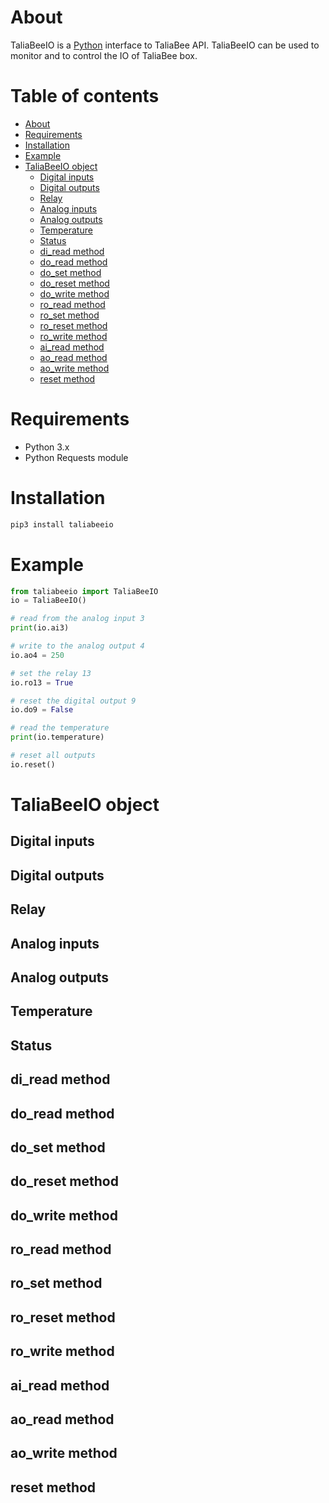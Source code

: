 About
=====
TaliaBeeIO is a [Python](https://www.python.org/) interface to TaliaBee API. TaliaBeeIO can be used to monitor and to control the IO of TaliaBee box.

Table of contents
=================

- [About](#about)
- [Requirements](#requirements)
- [Installation](#installation)
- [Example](#example)
- [TaliaBeeIO object](#taliabeeio-object)
    - [Digital inputs](#digital-inputs)
    - [Digital outputs](#digital-outputs)
    - [Relay](#relay)
    - [Analog inputs](#analog-inputs)
    - [Analog outputs](#analog-outputs)
    - [Temperature](#temperature)
    - [Status](#status)
    - [di_read method](#di_read-method)
    - [do_read method](#do_read-method)
    - [do_set method](#do_set-method)
    - [do_reset method](#do_reset-method)
    - [do_write method](#do_write-method)
    - [ro_read method](#ro_read-method)
    - [ro_set method](#ro_set-method)
    - [ro_reset method](#ro_reset-method)
    - [ro_write method](#ro_write-method)
    - [ai_read method](#ai_read-method)
    - [ao_read method](#ao_read-method)
    - [ao_write method](#ao_write-method)
    - [reset method](#reset-method)

Requirements
============
- Python 3.x
- Python Requests module

Installation
============
```bash
pip3 install taliabeeio
```

Example
=======
```python
from taliabeeio import TaliaBeeIO
io = TaliaBeeIO()

# read from the analog input 3
print(io.ai3)

# write to the analog output 4
io.ao4 = 250

# set the relay 13
io.ro13 = True

# reset the digital output 9
io.do9 = False

# read the temperature
print(io.temperature)

# reset all outputs
io.reset()
```

TaliaBeeIO object
=================

Digital inputs
--------------

Digital outputs
---------------

Relay
-----

Analog inputs
-------------

Analog outputs
--------------

Temperature
-----------

Status
------

di_read method
--------------

do_read method
--------------

do_set method
-------------

do_reset method
---------------

do_write method
---------------

ro_read method
--------------

ro_set method
-------------

ro_reset method
---------------

ro_write method
---------------

ai_read method
--------------

ao_read method
--------------

ao_write method
---------------

reset method
------------
